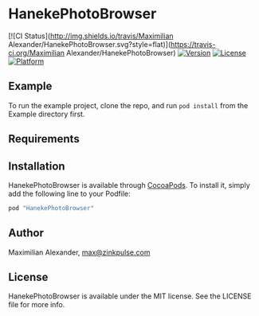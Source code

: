 # HanekePhotoBrowser

[![CI Status](http://img.shields.io/travis/Maximilian Alexander/HanekePhotoBrowser.svg?style=flat)](https://travis-ci.org/Maximilian Alexander/HanekePhotoBrowser)
[![Version](https://img.shields.io/cocoapods/v/HanekePhotoBrowser.svg?style=flat)](http://cocoapods.org/pods/HanekePhotoBrowser)
[![License](https://img.shields.io/cocoapods/l/HanekePhotoBrowser.svg?style=flat)](http://cocoapods.org/pods/HanekePhotoBrowser)
[![Platform](https://img.shields.io/cocoapods/p/HanekePhotoBrowser.svg?style=flat)](http://cocoapods.org/pods/HanekePhotoBrowser)

## Example

To run the example project, clone the repo, and run `pod install` from the Example directory first.

## Requirements

## Installation

HanekePhotoBrowser is available through [CocoaPods](http://cocoapods.org). To install
it, simply add the following line to your Podfile:

```ruby
pod "HanekePhotoBrowser"
```

## Author

Maximilian Alexander, max@zinkpulse.com

## License

HanekePhotoBrowser is available under the MIT license. See the LICENSE file for more info.
